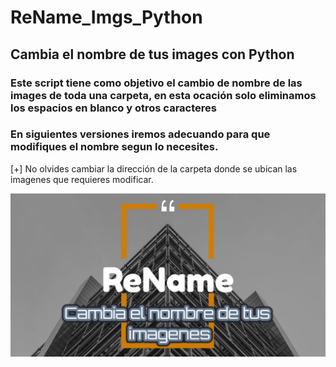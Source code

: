 # ReName_Imgs_Python
## Cambia el nombre de tus images con Python

### Este script tiene como objetivo el cambio de nombre de las images de toda una carpeta, en esta ocación solo eliminamos los espacios en blanco y otros caracteres
### En siguientes versiones iremos adecuando para que modifiques el nombre segun lo necesites.

[+] No olvides cambiar la dirección de la carpeta donde se ubican las imagenes que requieres modificar.

![alt text](rename.jpeg)
